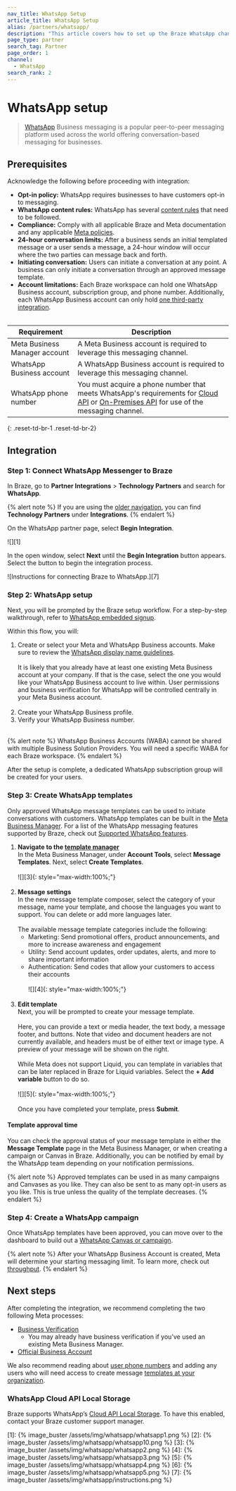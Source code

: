 ```yaml
---
nav_title: WhatsApp Setup
article_title: WhatsApp Setup
alias: /partners/whatsapp/
description: "This article covers how to set up the Braze WhatsApp channel, including prerequisites and suggested next steps."
page_type: partner
search_tag: Partner
page_order: 1
channel:
  - WhatsApp
search_rank: 2
---
```


# WhatsApp setup

> [WhatsApp](https://www.whatsapp.com/) Business messaging is a popular peer-to-peer messaging platform used across the world offering conversation-based messaging for businesses.	

## Prerequisites

Acknowledge the following before proceeding with integration:

- **Opt-in policy:** WhatsApp requires businesses to have customers opt-in to messaging.
- **WhatsApp content rules:** WhatsApp has several [content rules](https://www.whatsapp.com/legal/commerce-policy?l=en) that need to be followed.
- **Compliance:** Comply with all applicable Braze and Meta documentation and any applicable [Meta policies](https://www.whatsapp.com/legal/?lang=en).
- **24-hour conversation limits:** After a business sends an initial templated message or a user sends a message, a 24-hour window will occur where the two parties can message back and forth. 
- **Initiating conversation:** Users can initiate a conversation at any point. A business can only initiate a conversation through an approved message template.
- **Account limitations:** Each Braze workspace can hold one WhatsApp Business account, subscription group, and phone number. Additionally, each WhatsApp Business account can only hold [one third-party integration](https://developers.facebook.com/docs/whatsapp/embedded-signup/faq#faq_194614375799047). 
<br><br>

| Requirement| Description|
| ---| --- |
| Meta Business Manager account | A Meta Business account is required to leverage this messaging channel. |
| WhatsApp Business account | A WhatsApp Business account is required to leverage this messaging channel. |
| WhatsApp phone number | You must acquire a phone number that meets WhatsApp's requirements for [Cloud API](https://developers.facebook.com/docs/whatsapp/cloud-api/phone-numbers) or [On-Premises API](https://developers.facebook.com/docs/whatsapp/on-premises/phone-numbers) for use of the messaging channel.  | 
{: .reset-td-br-1 .reset-td-br-2}

## Integration

### Step 1: Connect WhatsApp Messenger to Braze

In Braze, go to **Partner Integrations** > **Technology Partners** and search for **WhatsApp**.

{% alert note %}
If you are using the [older navigation]({{site.baseurl}}/navigation), you can find **Technology Partners** under **Integrations**.
{% endalert %}

On the WhatsApp partner page, select **Begin Integration**.

![][1]

In the open window, select **Next** until the **Begin Integration** button appears. Select the button to begin the integration process.

![Instructions for connecting Braze to WhatsApp.][7]

### Step 2: WhatsApp setup

Next, you will be prompted by the Braze setup workflow. For a step-by-step walkthrough, refer to [WhatsApp embedded signup]({{site.baseurl}}/user_guide/message_building_by_channel/whatsapp/overview/embedded_signup/). 

Within this flow, you will:
1. Create or select your Meta and WhatsApp Business accounts. Make sure to review the [WhatsApp display name guidelines](https://www.facebook.com/business/help/757569725593362). <br><br>It is likely that you already have at least one existing Meta Business account at your company. If that is the case, select the one you would like your WhatsApp Business account to live within. User permissions and business verification for WhatsApp will be controlled centrally in your Meta Business account.<br><br>
2. Create your WhatsApp Business profile.
3. Verify your WhatsApp Business number.<br><br>

{% alert note %}
WhatsApp Business Accounts (WABA) cannot be shared with multiple Business Solution Providers. You will need a specific WABA for each Braze workspace.
{% endalert %}	

After the setup is complete, a dedicated WhatsApp subscription group will be created for your users.

### Step 3: Create WhatsApp templates

Only approved WhatsApp message templates can be used to initiate conversations with customers. WhatsApp templates can be built in the [Meta Business Manager](https://www.facebook.com/business/help/2055875911147364?id=2129163877102343). For a list of the WhatsApp messaging features supported by Braze, check out [Supported WhatsApp features]({{site.baseurl}}/user_guide/message_building_by_channel/whatsapp/whatsapp_campaign/create#supported-whatsapp-features).

1. **Navigate to the [template manager](https://business.facebook.com/wa/manage/message-templates)**<br>
In the Meta Business Manager, under **Account Tools**, select **Message Templates**.
Next, select **Create Templates**.<br><br>![][3]{: style="max-width:100%;"}<br><br>
2. **Message settings**<br>
In the new message template composer, select the category of your message, name your template, and choose the languages you want to support. You can delete or add more languages later.<br><br> 
	The available message template categories include the following:
	- Marketing: Send promotional offers, product announcements, and more to increase awareness and engagement
	- Utility: Send account updates, order updates, alerts, and more to share important information
	- Authentication: Send codes that allow your customers to access their accounts<br><br> 
	![][4]{: style="max-width:100%;"}<br><br>
3. **Edit template**<br>
Next, you will be prompted to create your message template. <br><br>Here, you can provide a text or media header, the text body, a message footer, and buttons. Note that video and document headers are not currently available, and headers must be of either text or image type. A preview of your message will be shown on the right. <br><br>While Meta does not support Liquid, you can template in variables that can be later replaced in Braze for Liquid variables. Select the **+ Add variable** button to do so.<br><br>![][5]{: style="max-width:100%;"}<br><br>Once you have completed your template, press **Submit**. 

#### Template approval time

You can check the approval status of your message template in either the **Message Template** page in the Meta Business Manager, or when creating a campaign or Canvas in Braze. Additionally, you can be notified by email by the WhatsApp team depending on your notification permissions. 

{% alert note %}
Approved templates can be used in as many campaigns and Canvases as you like. They can also be sent to as many opt-in users as you like. This is true unless the quality of the template decreases. 
{% endalert %}

### Step 4: Create a WhatsApp campaign

Once WhatsApp templates have been approved, you can move over to the dashboard to build out a [WhatsApp Canvas or campaign]({{site.baseurl}}/user_guide/message_building_by_channel/whatsapp/whatsapp_campaign/create/). 

{% alert note %}
After your WhatsApp Business Account is created, Meta will determine your starting messaging limit. To learn more, check out [throughput]({{site.baseurl}}/user_guide/message_building_by_channel/sms/phone_numbers/10dlc/#throughput).
{% endalert %}

## Next steps

After completing the integration, we recommend completing the two following Meta processes:
- [Business Verification](https://www.facebook.com/business/help/2058515294227817?id=180505742745347)
	- You may already have business verification if you’ve used an existing Meta Business Manager. 
- [Official Business Account](https://www.facebook.com/business/help/604726921052590?ref=search_new_0)

We also recommend reading about [user phone numbers]({{site.baseurl}}/user_guide/message_building_by_channel/whatsapp/user_phone_numbers/) and adding any users who will need access to create message [templates at your organization](https://www.facebook.com/business/help/2169003770027706?id=2190812977867143).

### WhatsApp Cloud API Local Storage

Braze supports WhatsApp’s [Cloud API Local Storage](https://developers.facebook.com/docs/whatsapp/cloud-api/overview/local-storage?content_id=ka6F9gESPqhQpm5). To have this enabled, contact your Braze customer support manager.

[1]: {% image_buster /assets/img/whatsapp/whatsapp1.png %} 
[2]: {% image_buster /assets/img/whatsapp/whatsapp10.png %} 
[3]: {% image_buster /assets/img/whatsapp/whatsapp2.png %} 
[4]: {% image_buster /assets/img/whatsapp/whatsapp3.png %} 
[5]: {% image_buster /assets/img/whatsapp/whatsapp4.png %} 
[6]: {% image_buster /assets/img/whatsapp/whatsapp5.png %} 
[7]: {% image_buster /assets/img/whatsapp/instructions.png %} 
